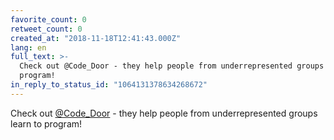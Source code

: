 ```yaml
---
favorite_count: 0
retweet_count: 0
created_at: "2018-11-18T12:41:43.000Z"
lang: en
full_text: >-
  Check out @Code_Door - they help people from underrepresented groups learn to
  program!
in_reply_to_status_id: "1064131378634268672"
---
```


Check out [@Code_Door](https://twitter.com/Code_Door) - they help people from
underrepresented groups learn to program!
